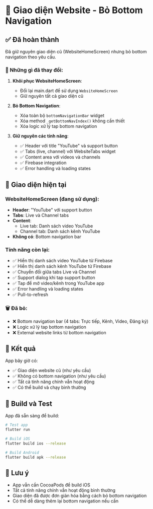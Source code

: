 # 🎨 Giao diện Website - Bỏ Bottom Navigation

## ✅ Đã hoàn thành

Đã giữ nguyên giao diện cũ (WebsiteHomeScreen) nhưng bỏ bottom navigation theo yêu cầu.

### 🔧 Những gì đã thay đổi:

1. **Khôi phục WebsiteHomeScreen**:
   - Đổi lại main.dart để sử dụng `WebsiteHomeScreen`
   - Giữ nguyên tất cả giao diện cũ

2. **Bỏ Bottom Navigation**:
   - Xóa toàn bộ `bottomNavigationBar` widget
   - Xóa method `_getBottomNavIndex()` không cần thiết
   - Xóa logic xử lý tap bottom navigation

3. **Giữ nguyên các tính năng**:
   - ✅ Header với title "YouTube" và support button
   - ✅ Tabs (live, channel) với WebsiteTabs widget
   - ✅ Content area với videos và channels
   - ✅ Firebase integration
   - ✅ Error handling và loading states

## 📱 Giao diện hiện tại

### WebsiteHomeScreen (đang sử dụng):
- **Header**: "YouTube" với support button
- **Tabs**: Live và Channel tabs
- **Content**: 
  - Live tab: Danh sách video YouTube
  - Channel tab: Danh sách kênh YouTube
- **Không có**: Bottom navigation bar

### Tính năng còn lại:
- ✅ Hiển thị danh sách video YouTube từ Firebase
- ✅ Hiển thị danh sách kênh YouTube từ Firebase
- ✅ Chuyển đổi giữa tabs Live và Channel
- ✅ Support dialog khi tap support button
- ✅ Tap để mở video/kênh trong YouTube app
- ✅ Error handling và loading states
- ✅ Pull-to-refresh

### 🗑️ Đã bỏ:
- ❌ Bottom navigation bar (4 tabs: Trực tiếp, Kênh, Video, Đăng ký)
- ❌ Logic xử lý tap bottom navigation
- ❌ External website links từ bottom navigation

## 🎯 Kết quả

App bây giờ có:
- ✅ Giao diện website cũ (như yêu cầu)
- ✅ Không có bottom navigation (như yêu cầu)
- ✅ Tất cả tính năng chính vẫn hoạt động
- ✅ Có thể build và chạy bình thường

## 🚀 Build và Test

App đã sẵn sàng để build:

```bash
# Test app
flutter run

# Build iOS
flutter build ios --release

# Build Android  
flutter build apk --release
```

## 📝 Lưu ý

- App vẫn cần CocoaPods để build iOS
- Tất cả tính năng chính vẫn hoạt động bình thường
- Giao diện đã được đơn giản hóa bằng cách bỏ bottom navigation
- Có thể dễ dàng thêm lại bottom navigation nếu cần
